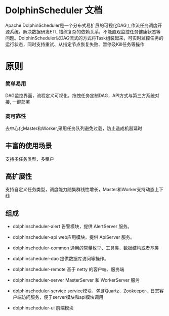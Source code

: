 # DolphinScheduler 文档
Apache DolphinScheduler是一个分布式易扩展的可视化DAG工作流任务调度开源系统。解决数据研发ETL 错综复杂的依赖关系，不能直观监控任务健康状态等问题。DolphinScheduler以DAG流式的方式将Task组装起来，可实时监控任务的运行状态，同时支持重试、从指定节点恢复失败、暂停及Kill任务等操作

# 原则

### 简单易用
DAG监控界面，流程定义可视化，拖拽任务定制DAG，API方式与第三方系统对接, 一键部署
### 高可靠性
去中心化Master和Worker,采用任务队列避免过载，防止造成机器延时
## 丰富的使用场景
支持多任务类型、多租户
## 高扩展性
支持自定义任务类型，调度能力随集群线性增长，Master和Worker支持动态上下线

## 组成

- dolphinscheduler-alert 告警模块，提供 AlertServer 服务。

- dolphinscheduler-api web应用模块，提供 ApiServer 服务。

- dolphinscheduler-common 通用的常量枚举、工具类、数据结构或者基类

- dolphinscheduler-dao 提供数据库访问等操作。

- dolphinscheduler-remote 基于 netty 的客户端、服务端

- dolphinscheduler-server MasterServer 和 WorkerServer 服务

- dolphinscheduler-service service模块，包含Quartz、Zookeeper、日志客户端访问服务，便于server模块和api模块调用

- dolphinscheduler-ui 前端模块

